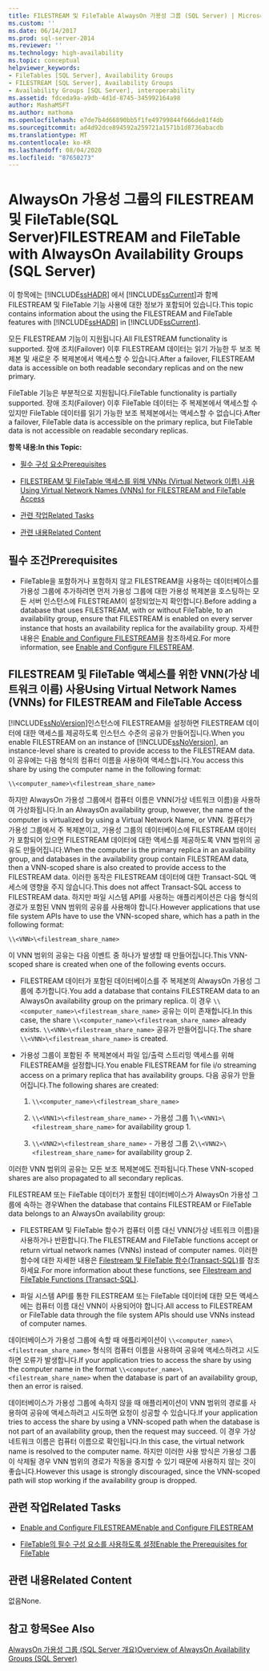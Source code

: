 ```yaml
---
title: FILESTREAM 및 FileTable AlwaysOn 가용성 그룹 (SQL Server) | Microsoft Docs
ms.custom: ''
ms.date: 06/14/2017
ms.prod: sql-server-2014
ms.reviewer: ''
ms.technology: high-availability
ms.topic: conceptual
helpviewer_keywords:
- FileTables [SQL Server], Availability Groups
- FILESTREAM [SQL Server], Availability Groups
- Availability Groups [SQL Server], interoperability
ms.assetid: fdceda9a-a9db-4d1d-8745-345992164a98
author: MashaMSFT
ms.author: mathoma
ms.openlocfilehash: e7de7b4d66890bb5f1fe49799844f666de81f4db
ms.sourcegitcommit: ad4d92dce894592a259721a1571b1d8736abacdb
ms.translationtype: MT
ms.contentlocale: ko-KR
ms.lasthandoff: 08/04/2020
ms.locfileid: "87650273"
---
```

# <a name="filestream-and-filetable-with-alwayson-availability-groups-sql-server"></a><span data-ttu-id="6b93c-102">AlwaysOn 가용성 그룹의 FILESTREAM 및 FileTable(SQL Server)</span><span class="sxs-lookup"><span data-stu-id="6b93c-102">FILESTREAM and FileTable with AlwaysOn Availability Groups (SQL Server)</span></span>
  <span data-ttu-id="6b93c-103">이 항목에는 [!INCLUDE[ssHADR](../../../includes/sshadr-md.md)] 에서 [!INCLUDE[ssCurrent](../../../includes/sscurrent-md.md)]과 함께 FILESTREAM 및 FileTable 기능 사용에 대한 정보가 포함되어 있습니다.</span><span class="sxs-lookup"><span data-stu-id="6b93c-103">This topic contains information about the using the FILESTREAM and FileTable features with [!INCLUDE[ssHADR](../../../includes/sshadr-md.md)] in [!INCLUDE[ssCurrent](../../../includes/sscurrent-md.md)].</span></span>  
  
 <span data-ttu-id="6b93c-104">모든 FILESTREAM 기능이 지원됩니다.</span><span class="sxs-lookup"><span data-stu-id="6b93c-104">All FILESTREAM functionality is supported.</span></span> <span data-ttu-id="6b93c-105">장애 조치(Failover) 이후 FILESTREAM 데이터는 읽기 가능한 두 보조 복제본 및 새로운 주 복제본에서 액세스할 수 있습니다.</span><span class="sxs-lookup"><span data-stu-id="6b93c-105">After a failover, FILESTREAM data is accessible on both readable secondary replicas and on the new primary.</span></span>  
  
 <span data-ttu-id="6b93c-106">FileTable 기능은 부분적으로 지원됩니다.</span><span class="sxs-lookup"><span data-stu-id="6b93c-106">FileTable functionality is partially supported.</span></span> <span data-ttu-id="6b93c-107">장애 조치(Failover) 이후 FileTable 데이터는 주 복제본에서 액세스할 수 있지만 FileTable 데이터를 읽기 가능한 보조 복제본에서는 액세스할 수 없습니다.</span><span class="sxs-lookup"><span data-stu-id="6b93c-107">After a failover, FileTable data is accessible on the primary replica, but FileTable data is not accessible on readable secondary replicas.</span></span>  
  
 <span data-ttu-id="6b93c-108">**항목 내용:**</span><span class="sxs-lookup"><span data-stu-id="6b93c-108">**In this Topic:**</span></span>  
  
-   [<span data-ttu-id="6b93c-109">필수 구성 요소</span><span class="sxs-lookup"><span data-stu-id="6b93c-109">Prerequisites</span></span>](#Prerequisites)  
  
-   [<span data-ttu-id="6b93c-110">FILESTREAM 및 FileTable 액세스를 위해 VNNs (Virtual Network 이름) 사용</span><span class="sxs-lookup"><span data-stu-id="6b93c-110">Using Virtual Network Names (VNNs) for FILESTREAM and FileTable Access</span></span>](#vnn)  
  
-   [<span data-ttu-id="6b93c-111">관련 작업</span><span class="sxs-lookup"><span data-stu-id="6b93c-111">Related Tasks</span></span>](#RelatedTasks)  
  
-   [<span data-ttu-id="6b93c-112">관련 내용</span><span class="sxs-lookup"><span data-stu-id="6b93c-112">Related Content</span></span>](#RelatedContent)  
  
##  <a name="prerequisites"></a><a name="Prerequisites"></a> <span data-ttu-id="6b93c-113">필수 조건</span><span class="sxs-lookup"><span data-stu-id="6b93c-113">Prerequisites</span></span>  
  
-   <span data-ttu-id="6b93c-114">FileTable을 포함하거나 포함하지 않고 FILESTREAM을 사용하는 데이터베이스를 가용성 그룹에 추가하려면 먼저 가용성 그룹에 대한 가용성 복제본을 호스팅하는 모든 서버 인스턴스에 FILESTREAM이 설정되었는지 확인합니다.</span><span class="sxs-lookup"><span data-stu-id="6b93c-114">Before adding a database that uses FILESTREAM, with or without FileTable, to an availability group, ensure that FILESTREAM is enabled on every server instance that hosts an availability replica for the availability group.</span></span> <span data-ttu-id="6b93c-115">자세한 내용은 [Enable and Configure FILESTREAM](../../../relational-databases/blob/enable-and-configure-filestream.md)을 참조하세요.</span><span class="sxs-lookup"><span data-stu-id="6b93c-115">For more information, see [Enable and Configure FILESTREAM](../../../relational-databases/blob/enable-and-configure-filestream.md).</span></span>  
  
##  <a name="using-virtual-network-names-vnns-for-filestream-and-filetable-access"></a><a name="vnn"></a> <span data-ttu-id="6b93c-116">FILESTREAM 및 FileTable 액세스를 위한 VNN(가상 네트워크 이름) 사용</span><span class="sxs-lookup"><span data-stu-id="6b93c-116">Using Virtual Network Names (VNNs) for FILESTREAM and FileTable Access</span></span>  
 <span data-ttu-id="6b93c-117">[!INCLUDE[ssNoVersion](../../../includes/ssnoversion-md.md)]인스턴스에 FILESTREAM을 설정하면 FILESTREAM 데이터에 대한 액세스를 제공하도록 인스턴스 수준의 공유가 만들어집니다.</span><span class="sxs-lookup"><span data-stu-id="6b93c-117">When you enable FILESTREAM on an instance of [!INCLUDE[ssNoVersion](../../../includes/ssnoversion-md.md)], an instance-level share is created to provide access to the FILESTREAM data.</span></span> <span data-ttu-id="6b93c-118">이 공유에는 다음 형식의 컴퓨터 이름을 사용하여 액세스합니다.</span><span class="sxs-lookup"><span data-stu-id="6b93c-118">You access this share by using the computer name in the following format:</span></span>  
  
 `\\<computer_name>\<filestream_share_name>`  
  
 <span data-ttu-id="6b93c-119">하지만 AlwaysOn 가용성 그룹에서 컴퓨터 이름은 VNN(가상 네트워크 이름)을 사용하여 가상화됩니다.</span><span class="sxs-lookup"><span data-stu-id="6b93c-119">In an AlwaysOn availability group, however, the name of the computer is virtualized by using a Virtual Network Name, or VNN.</span></span> <span data-ttu-id="6b93c-120">컴퓨터가 가용성 그룹에서 주 복제본이고, 가용성 그룹의 데이터베이스에 FILESTREAM 데이터가 포함되어 있으면 FILESTREAM 데이터에 대한 액세스를 제공하도록 VNN 범위의 공유도 만들어집니다.</span><span class="sxs-lookup"><span data-stu-id="6b93c-120">When the computer is the primary replica in an availability group, and databases in the availability group contain FILESTREAM data, then a VNN-scoped share is also created to provide access to the FILESTREAM data.</span></span> <span data-ttu-id="6b93c-121">이러한 동작은 FILESTREAM 데이터에 대한 Transact-SQL 액세스에 영향을 주지 않습니다.</span><span class="sxs-lookup"><span data-stu-id="6b93c-121">This does not affect Transact-SQL access to FILESTREAM data.</span></span> <span data-ttu-id="6b93c-122">하지만 파일 시스템 API를 사용하는 애플리케이션은 다음 형식의 경로가 포함된 VNN 범위의 공유를 사용해야 합니다.</span><span class="sxs-lookup"><span data-stu-id="6b93c-122">However applications that use file system APIs have to use the VNN-scoped share, which has a path in the following format:</span></span>  
  
 `\\<VNN>\<filestream_share_name>`  
  
 <span data-ttu-id="6b93c-123">이 VNN 범위의 공유는 다음 이벤트 중 하나가 발생할 때 만들어집니다.</span><span class="sxs-lookup"><span data-stu-id="6b93c-123">This VNN-scoped share is created when one of the following events occurs.</span></span>  
  
-   <span data-ttu-id="6b93c-124">FILESTREAM 데이터가 포함된 데이터베이스를 주 복제본의 AlwaysOn 가용성 그룹에 추가합니다.</span><span class="sxs-lookup"><span data-stu-id="6b93c-124">You add a database that contains FILESTREAM data to an AlwaysOn availability group on the primary replica.</span></span> <span data-ttu-id="6b93c-125">이 경우 `\\<computer_name>\<filestream_share_name>` 공유는 이미 존재합니다.</span><span class="sxs-lookup"><span data-stu-id="6b93c-125">In this case, the share `\\<computer_name>\<filestream_share_name>` already exists.</span></span> <span data-ttu-id="6b93c-126">`\\<VNN>\<filestream_share_name>` 공유가 만들어집니다.</span><span class="sxs-lookup"><span data-stu-id="6b93c-126">The share `\\<VNN>\<filestream_share_name>` is created.</span></span>  
  
-   <span data-ttu-id="6b93c-127">가용성 그룹이 포함된 주 복제본에서 파일 입/출력 스트리밍 액세스를 위해 FILESTREAM을 설정합니다.</span><span class="sxs-lookup"><span data-stu-id="6b93c-127">You enable FILESTREAM for file i/o streaming access on a primary replica that has availability groups.</span></span> <span data-ttu-id="6b93c-128">다음 공유가 만들어집니다.</span><span class="sxs-lookup"><span data-stu-id="6b93c-128">The following shares are created:</span></span>  
  
    1.  `\\<computer_name>\<filestream_share_name>`  
  
    2.  <span data-ttu-id="6b93c-129">`\\<VNN1>\<filestream_share_name>` - 가용성 그룹 1</span><span class="sxs-lookup"><span data-stu-id="6b93c-129">`\\<VNN1>\<filestream_share_name>` for availability group 1.</span></span>  
  
    3.  <span data-ttu-id="6b93c-130">`\\<VNN2>\<filestream_share_name>` - 가용성 그룹 2</span><span class="sxs-lookup"><span data-stu-id="6b93c-130">`\\<VNN2>\<filestream_share_name>` for availability group 2.</span></span>  
  
 <span data-ttu-id="6b93c-131">이러한 VNN 범위의 공유는 모든 보조 복제본에도 전파됩니다.</span><span class="sxs-lookup"><span data-stu-id="6b93c-131">These VNN-scoped shares are also propagated to all secondary replicas.</span></span>  
  
 <span data-ttu-id="6b93c-132">FILESTREAM 또는 FileTable 데이터가 포함된 데이터베이스가 AlwaysOn 가용성 그룹에 속하는 경우</span><span class="sxs-lookup"><span data-stu-id="6b93c-132">When the database that contains FILESTREAM or FileTable data belongs to an AlwaysOn availability group:</span></span>  
  
-   <span data-ttu-id="6b93c-133">FILESTREAM 및 FileTable 함수가 컴퓨터 이름 대신 VNN(가상 네트워크 이름)을 사용하거나 반환합니다.</span><span class="sxs-lookup"><span data-stu-id="6b93c-133">The FILESTREAM and FileTable functions accept or return virtual network names (VNNs) instead of computer names.</span></span> <span data-ttu-id="6b93c-134">이러한 함수에 대한 자세한 내용은 [Filestream 및 FileTable 함수&#40;Transact-SQL&#41;](/sql/relational-databases/system-functions/filestream-and-filetable-functions-transact-sql)를 참조하세요.</span><span class="sxs-lookup"><span data-stu-id="6b93c-134">For more information about these functions, see [Filestream and FileTable Functions &#40;Transact-SQL&#41;](/sql/relational-databases/system-functions/filestream-and-filetable-functions-transact-sql).</span></span>  
  
-   <span data-ttu-id="6b93c-135">파일 시스템 API를 통한 FILESTREAM 또는 FileTable 데이터에 대한 모든 액세스에는 컴퓨터 이름 대신 VNN이 사용되어야 합니다.</span><span class="sxs-lookup"><span data-stu-id="6b93c-135">All access to FILESTREAM or FileTable data through the file system APIs should use VNNs instead of computer names.</span></span>  
  
 <span data-ttu-id="6b93c-136">데이터베이스가 가용성 그룹에 속할 때 애플리케이션이 `\\<computer_name>\<filestream_share_name>` 형식의 컴퓨터 이름을 사용하여 공유에 액세스하려고 시도하면 오류가 발생합니다.</span><span class="sxs-lookup"><span data-stu-id="6b93c-136">If your application tries to access the share by using the computer name in the format `\\<computer_name>\<filestream_share_name>` when the database is part of an availability group, then an error is raised.</span></span>  
  
 <span data-ttu-id="6b93c-137">데이터베이스가 가용성 그룹에 속하지 않을 때 애플리케이션이 VNN 범위의 경로를 사용하여 공유에 액세스하려고 시도하면 요청이 성공할 수 있습니다.</span><span class="sxs-lookup"><span data-stu-id="6b93c-137">If your application tries to access the share by using a VNN-scoped path when the database is not part of an availability group, then the request may succeed.</span></span> <span data-ttu-id="6b93c-138">이 경우 가상 네트워크 이름은 컴퓨터 이름으로 확인됩니다.</span><span class="sxs-lookup"><span data-stu-id="6b93c-138">In this case, the virtual network name is resolved to the computer name.</span></span> <span data-ttu-id="6b93c-139">하지만 이러한 사용 방식은 가용성 그룹이 삭제될 경우 VNN 범위의 경로가 작동을 중지할 수 있기 때문에 사용하지 않는 것이 좋습니다.</span><span class="sxs-lookup"><span data-stu-id="6b93c-139">However this usage is strongly discouraged, since the VNN-scoped path will stop working if the availability group is dropped.</span></span>  
  
##  <a name="related-tasks"></a><a name="RelatedTasks"></a> <span data-ttu-id="6b93c-140">관련 작업</span><span class="sxs-lookup"><span data-stu-id="6b93c-140">Related Tasks</span></span>  
  
-   [<span data-ttu-id="6b93c-141">Enable and Configure FILESTREAM</span><span class="sxs-lookup"><span data-stu-id="6b93c-141">Enable and Configure FILESTREAM</span></span>](../../../relational-databases/blob/enable-and-configure-filestream.md)  
  
-   [<span data-ttu-id="6b93c-142">FileTable의 필수 구성 요소를 사용하도록 설정</span><span class="sxs-lookup"><span data-stu-id="6b93c-142">Enable the Prerequisites for FileTable</span></span>](../../../relational-databases/blob/enable-the-prerequisites-for-filetable.md)  
  
##  <a name="related-content"></a><a name="RelatedContent"></a> <span data-ttu-id="6b93c-143">관련 내용</span><span class="sxs-lookup"><span data-stu-id="6b93c-143">Related Content</span></span>  
 <span data-ttu-id="6b93c-144">없음</span><span class="sxs-lookup"><span data-stu-id="6b93c-144">None.</span></span>  
  
## <a name="see-also"></a><span data-ttu-id="6b93c-145">참고 항목</span><span class="sxs-lookup"><span data-stu-id="6b93c-145">See Also</span></span>  
 [<span data-ttu-id="6b93c-146">AlwaysOn 가용성 그룹 &#40;SQL Server 개요&#41;</span><span class="sxs-lookup"><span data-stu-id="6b93c-146">Overview of AlwaysOn Availability Groups &#40;SQL Server&#41;</span></span>](overview-of-always-on-availability-groups-sql-server.md)  
  
  
